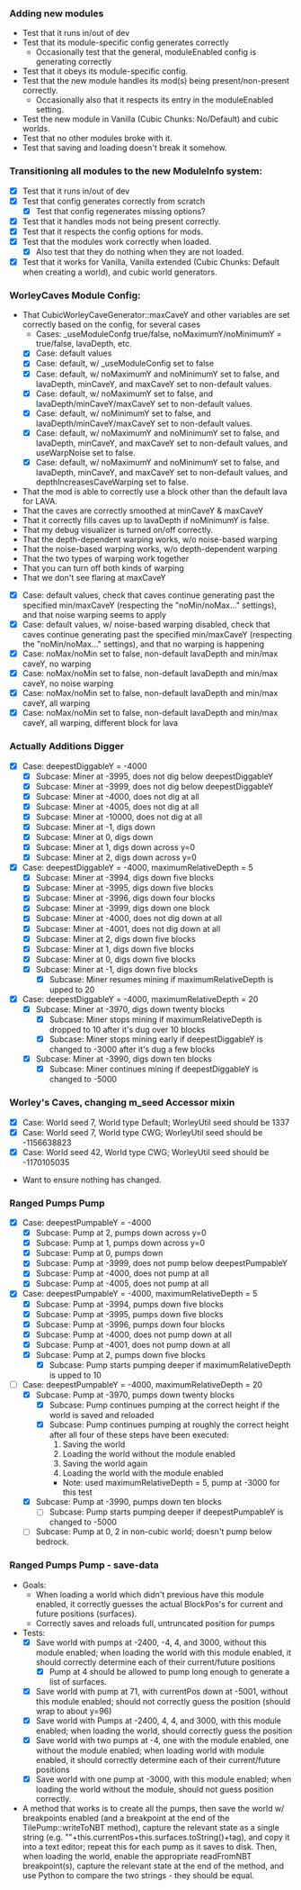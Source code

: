 ### Adding new modules
* Test that it runs in/out of dev
* Test that its module-specific config generates correctly
  * Occasionally test that the general, moduleEnabled config is generating correctly
* Test that it obeys its module-specific config.
* Test that the new module handles its mod(s) being present/non-present correctly.
  * Occasionally also that it respects its entry in the moduleEnabled setting.
* Test the new module in Vanilla (Cubic Chunks: No/Default) and cubic worlds.
* Test that no other modules broke with it.
* Test that saving and loading doesn't break it somehow.

### Transitioning all modules to the new ModuleInfo system:
* [X] Test that it runs in/out of dev
* [X] Test that config generates correctly from scratch
  * [X] Test that config regenerates missing options?
* [X] Test that it handles mods not being present correctly.
* [X] Test that it respects the config options for mods.
* [X] Test that the modules work correctly when loaded.
  * [X] Also test that they do nothing when they are not loaded.
* [X] Test that it works for Vanilla, Vanilla extended (Cubic Chunks: Default when creating a world),
  and cubic world generators.

### WorleyCaves Module Config:
* That CubicWorleyCaveGenerator::maxCaveY and other variables are set correctly based on the
  config, for several cases
  * Cases: _useModuleConfg true/false, noMaximumY/noMinimumY = true/false, lavaDepth, etc.
  * [X] Case: default values
  * [X] Case: default, w/ _useModuleConfig set to false
  * [X] Case: default, w/ noMaximumY and noMinimumY set to false, and lavaDepth, minCaveY, and
    maxCaveY set to non-default values.
  * [X] Case: default, w/ noMaximumY set to false, and lavaDepth/minCaveY/maxCaveY set to
    non-default values.
  * [X] Case: default, w/ noMinimumY set to false, and lavaDepth/minCaveY/maxCaveY set to
    non-default values.
  * [X] Case: default, w/ noMaximumY and noMinimumY set to false, and lavaDepth, minCaveY, and
    maxCaveY set to non-default values, and useWarpNoise set to false.
  * [X] Case: default, w/ noMaximumY and noMinimumY set to false, and lavaDepth, minCaveY, and
    maxCaveY set to non-default values, and depthIncreasesCaveWarping set to false.
* That the mod is able to correctly use a block other than the default lava for LAVA.
* That the caves are correctly smoothed at minCaveY & maxCaveY
* That it correctly fills caves up to lavaDepth if noMinimumY is false.
* That my debug visualizer is turned on/off correctly.
* That the depth-dependent warping works, w/o noise-based warping
* That the noise-based warping works, w/o depth-dependent warping
* That the two types of warping work together
* That you can turn off both kinds of warping
* That we don't see flaring at maxCaveY
* [X] Case: default values, check that caves continue generating past the specified min/maxCaveY
  (respecting the "noMin/noMax..." settings), and that noise warping seems to apply
* [X] Case: default values, w/ noise-based warping disabled, check that caves continue generating past the specified min/maxCaveY
  (respecting the "noMin/noMax..." settings), and that no warping is happening
* [X] Case: noMax/noMin set to false, non-default lavaDepth and min/max caveY, no warping
* [X] Case: noMax/noMin set to false, non-default lavaDepth and min/max caveY, no noise warping
* [X] Case: noMax/noMin set to false, non-default lavaDepth and min/max caveY, all warping
* [X] Case: noMax/noMin set to false, non-default lavaDepth and min/max caveY, all warping, different block for lava

### Actually Additions Digger
* [X] Case: deepestDiggableY = -4000
  * [X] Subcase: Miner at -3995, does not dig below deepestDiggableY
  * [X] Subcase: Miner at -3999, does not dig below deepestDiggableY
  * [X] Subcase: Miner at -4000, does not dig at all
  * [X] Subcase: Miner at -4005, does not dig at all
  * [X] Subcase: Miner at -10000, does not dig at all
  * [X] Subcase: Miner at -1, digs down
  * [X] Subcase: Miner at 0, digs down
  * [X] Subcase: Miner at 1, digs down across y=0
  * [X] Subcase: Miner at 2, digs down across y=0
* [X] Case: deepestDiggableY = -4000, maximumRelativeDepth = 5
  * [X] Subcase: Miner at -3994, digs down five blocks
  * [X] Subcase: Miner at -3995, digs down five blocks
  * [X] Subcase: Miner at -3996, digs down four blocks
  * [X] Subcase: Miner at -3999, digs down one block
  * [X] Subcase: Miner at -4000, does not dig down at all
  * [X] Subcase: Miner at -4001, does not dig down at all
  * [X] Subcase: Miner at 2, digs down five blocks
  * [X] Subcase: Miner at 1, digs down five blocks
  * [X] Subcase: Miner at 0, digs down five blocks
  * [X] Subcase: Miner at -1, digs down five blocks
    * [X] Subcase: Miner resumes mining if maximumRelativeDepth is upped to 20
* [X] Case: deepestDiggableY = -4000, maximumRelativeDepth = 20
  * [X] Subcase: Miner at -3970, digs down twenty blocks
    * [X] Subcase: Miner stops mining if maximumRelativeDepth is dropped to 10 after it's dug over 10 blocks
    * [X] Subcase: Miner stops mining early if deepestDiggableY is changed to -3000 after it's dug a few blocks
  * [X] Subcase: Miner at -3990, digs down ten blocks
    * [X] Subcase: Miner continues mining if deepestDiggableY is changed to -5000

### Worley's Caves, changing m_seed Accessor mixin
* [X] Case: World seed 7, World type Default; WorleyUtil seed should be 1337
* [X] Case: World seed 7, World type CWG; WorleyUtil seed should be -1156638823
* [X] Case: World seed 42, World type CWG; WorleyUtil seed should be -1170105035
* Want to ensure nothing has changed.

### Ranged Pumps Pump
* [X] Case: deepestPumpableY = -4000
  * [X] Subcase: Pump at 2, pumps down across y=0
  * [X] Subcase: Pump at 1, pumps down across y=0
  * [X] Subcase: Pump at 0, pumps down
  * [X] Subcase: Pump at -3999, does not pump below deepestPumpableY
  * [X] Subcase: Pump at -4000, does not pump at all
  * [X] Subcase: Pump at -4005, does not pump at all
* [X] Case: deepestPumpableY = -4000, maximumRelativeDepth = 5
  * [X] Subcase: Pump at -3994, pumps down five blocks
  * [X] Subcase: Pump at -3995, pumps down five blocks
  * [X] Subcase: Pump at -3996, pumps down four blocks
  * [X] Subcase: Pump at -4000, does not pump down at all
  * [X] Subcase: Pump at -4001, does not pump down at all
  * [X] Subcase: Pump at 2, pumps down five blocks
    * [X] Subcase: Pump starts pumping deeper if maximumRelativeDepth is upped to 10
* [ ] Case: deepestPumpableY = -4000, maximumRelativeDepth = 20
  * [X] Subcase: Pump at -3970, pumps down twenty blocks
    * [X] Subcase: Pump continues pumping at the correct height if the world is saved and reloaded
    * [X] Subcase: Pump continues pumping at roughly the correct height after all four of these steps have been executed:
      1. Saving the world
      2. Loading the world without the module enabled
      3. Saving the world again
      4. Loading the world with the module enabled
      * Note: used maximumRelativeDepth = 5, pump at -3000 for this test
  * [X] Subcase: Pump at -3990, pumps down ten blocks
    * [ ] Subcase: Pump starts pumping deeper if deepestPumpableY is changed to -5000
  * [ ] Subcase: Pump at 0, 2 in non-cubic world; doesn't pump below bedrock.

### Ranged Pumps Pump - save-data
* Goals:
  * When loading a world which didn't previous have this module enabled, it correctly guesses the actual BlockPos's for current and future positions (surfaces).
  * Correctly saves and reloads full, untruncated position for pumps
* Tests:
  * [X] Save world with pumps at -2400, -4, 4, and 3000, without this module enabled; when loading the world with this module enabled, it should correctly determine each of their current/future positions
    * [X] Pump at 4 should be allowed to pump long enough to generate a list of surfaces.
  * [X] Save world with pump at 71, with currentPos down at -5001, without this module enabled; should not correctly guess the position (should wrap to about y=96)
  * [X] Save world with Pumps at -2400, 4, 4, and 3000, with this module enabled; when loading the world, should correctly guess the position
  * [X] Save world with two pumps at -4, one with the module enabled, one without the module enabled; when loading world with module enabled, it should correctly determine each of their current/future positions
  * [X] Save world with one pump at -3000, with this module enabled; when loading the world without the module, should not guess position correctly.
* A method that works is to create all the pumps, then save the world w/ breakpoints enabled (and a breakpoint at the end of the TilePump::writeToNBT method), capture the relevant state as a single string (e.g. ""+this.currentPos+this.surfaces.toString()+tag), and copy it into a text editor; repeat this for each pump as it saves to disk. Then, when loading the world, enable the appropriate readFromNBT breakpoint(s), capture the relevant state at the end of the method, and use Python to compare the two strings - they should be equal.